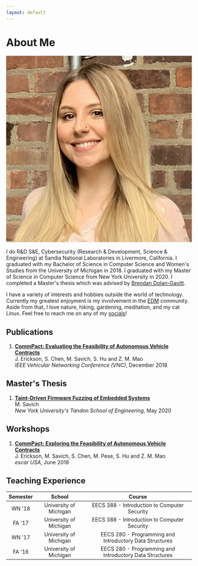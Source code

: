 ```yaml
---
layout: default
---
```


# About Me

<img class="profile-picture" src="mksavic.jpg">

I do R&D S&E, Cybersecurity (Research & Development, Science & Engineering) at Sandia National Laboratories in Livermore, California. I graduated with my Bachelor of Science in Computer Science and Women's Studies from the University of Michigan in 2018. I graduated with my Master of Science in Computer Science from New York University in 2020. I completed a Master's thesis which was advised by [Brendan Dolan-Gavitt](http://moyix.net/).

I have a variety of interests and hobbies outside the world of technology. Currently my greatest enjoyment is my involvement in the [EDM](edm.md) community. Aside from that, I love nature, hiking, gardening, meditation, and my cat Linux. Feel free to reach me on any of my [socials](contact.md)!

## Publications

1. <a href="/papers/CommPact.pdf" target="_blank">**CommPact: Evaluating the Feasibility of Autonomous Vehicle Contracts**</a>  
   J. Erickson, S. Chen, M. Savich, S. Hu and Z. M. Mao  
   *IEEE Vehicular Networking Conference (VNC)*, December 2018

## Master's Thesis

1. <a href="/papers/thesis.pdf" target="_blank">**Taint-Driven Firmware Fuzzing of Embedded Systems**</a>  
   M. Savich  
   *New York University's Tandon School of Engineering*, May 2020

## Workshops

1. <a href="https://www.escar.info/history/escar-usa/escar-usa-2018-lectures-and-program-committee.html" target="_blank">**CommPact: Exploring the Feasibility of Autonomous Vehicle Contracts**</a>  
   J. Erickson, M. Savich, S. Chen, M. Pese, S. Hu and Z. M. Mao  
   *escar USA*, June 2018

## Teaching Experience

| Semester |         School         |                         Course                          |
|:--------:|:----------------------:|:-------------------------------------------------------:|
|  WN '18  | University of Michigan |      EECS 388 - Introduction to Computer Security       |
|  FA '17  | University of Michigan |      EECS 388 - Introduction to Computer Security       |
|  WN '17  | University of Michigan | EECS 280 - Programming and Introductory Data Structures |
|  FA '16  | University of Michigan | EECS 280 - Programming and Introductory Data Structures |
